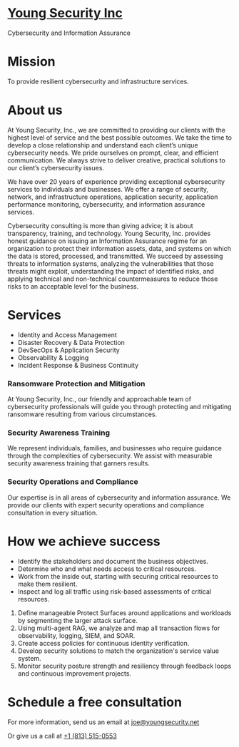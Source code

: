 # [Young Security Inc](https://youngsecurityinc.wordpress.com/)

Cybersecurity and Information Assurance

# Mission

To provide resilient cybersecurity and infrastructure services.

# About us

At Young Security, Inc., we are committed to providing our clients with the highest level of service and the best possible outcomes. We take the time to develop a close relationship and understand each client’s unique cybersecurity needs. We pride ourselves on prompt, clear, and efficient communication. We always strive to deliver creative, practical solutions to our client’s cybersecurity issues.

We have over 20 years of experience providing exceptional cybersecurity services to individuals and businesses. We offer a range of security, network, and infrastructure operations, application security, application performance monitoring, cybersecurity, and information assurance services.

Cybersecurity consulting is more than giving advice; it is about transparency, training, and technology. Young Security, Inc. provides honest guidance on issuing an Information Assurance regime for an organization to protect their information assets, data, and systems on which the data is stored, processed, and transmitted. We succeed by assessing threats to information systems, analyzing the vulnerabilities that those threats might exploit, understanding the impact of identified risks, and applying technical and non-technical countermeasures to reduce those risks to an acceptable level for the business.

# Services

- Identity and Access Management
- Disaster Recovery & Data Protection
- DevSecOps & Application Security
- Observability & Logging 
- Incident Response & Business Continuity

### Ransomware Protection and Mitigation

At Young Security, Inc., our friendly and approachable team of cybersecurity professionals will guide you through protecting and mitigating ransomware resulting from various circumstances.

### Security Awareness Training

We represent individuals, families, and businesses who require guidance through the complexities of cybersecurity. We assist with measurable security awareness training that garners results.

### Security Operations and Compliance

Our expertise is in all areas of cybersecurity and information assurance. We provide our clients with expert security operations and compliance consultation in every situation.

# How we achieve success

- Identify the stakeholders and document the business objectives.
- Determine who and what needs access to critical resources.
- Work from the inside out, starting with securing critical resources to make them resilient.
- Inspect and log all traffic using risk-based assessments of critical resources.

1. Define manageable Protect Surfaces around applications and workloads by segmenting the larger attack surface.
2. Using multi-agent RAG, we analyze and map all transaction flows for observability, logging, SIEM, and SOAR.
3. Create access policies for continuous identity verification.
4. Develop security solutions to match the organization's service value system.
5. Monitor security posture strength and resiliency through feedback loops and continuous improvement projects.

# Schedule a free consultation

For more information, send us an email at [joe@youngsecurity.net](mailto:joe@youngsecurity.net)

Or give us a call at <a href="tel:18135150553">+1 (813) 515-0553</a>
